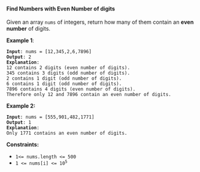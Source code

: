 #### Find Numbers with Even Number of digits

Given an array `nums` of integers, return how many of them contain an **even number** of digits.

**Example 1**:
<pre><code><b>Input</b>: nums = [12,345,2,6,7896]
<b>Output</b>: 2
<b>Explanation</b>:
12 contains 2 digits (even number of digits).
345 contains 3 digits (odd number of digits).
2 contains 1 digit (odd number of digits).
6 contains 1 digit (odd number of digits).
7896 contains 4 digits (even number of digits).
Therefore only 12 and 7896 contain an even number of digits.
</code></pre>

**Example 2:**
<pre><code><b>Input</b>: nums = [555,901,482,1771]
<b>Output</b>: 1
<b>Explanation</b>:
Only 1771 contains an even number of digits.
</code></pre>

**Constraints:**
- `1<= nums.length <= 500`
-  <code>1 <= nums[i] <= 10<sup>5</sup><code>
